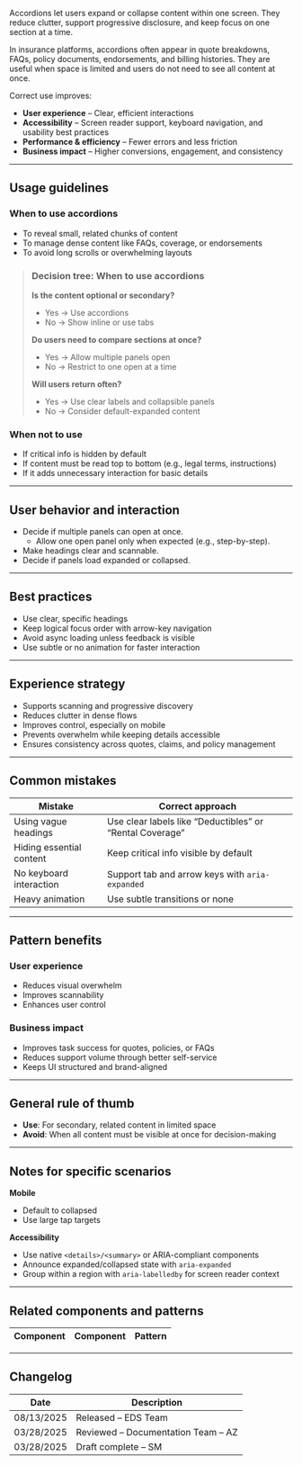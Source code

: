 Accordions let users expand or collapse content within one screen. They reduce clutter, support progressive disclosure, and keep focus on one section at a time.

In insurance platforms, accordions often appear in quote breakdowns, FAQs, policy documents, endorsements, and billing histories. They are useful when space is limited and users do not need to see all content at once.

Correct use improves:

- **User experience** – Clear, efficient interactions  
- **Accessibility** – Screen reader support, keyboard navigation, and usability best practices  
- **Performance & efficiency** – Fewer errors and less friction  
- **Business impact** – Higher conversions, engagement, and consistency  

---

## Usage guidelines

### When to use accordions
- To reveal small, related chunks of content  
- To manage dense content like FAQs, coverage, or endorsements  
- To avoid long scrolls or overwhelming layouts  

>### Decision tree: When to use accordions
>**Is the content optional or secondary?**  
>- Yes → Use accordions  
>- No → Show inline or use tabs  
>
>**Do users need to compare sections at once?**  
>- Yes → Allow multiple panels open  
>- No → Restrict to one open at a time  
>
>**Will users return often?**  
>- Yes → Use clear labels and collapsible panels  
>- No → Consider default-expanded content

### When not to use
- If critical info is hidden by default  
- If content must be read top to bottom (e.g., legal terms, instructions)  
- If it adds unnecessary interaction for basic details  

---

## User behavior and interaction

- Decide if multiple panels can open at once.  
  - Allow one open panel only when expected (e.g., step-by-step).  
- Make headings clear and scannable.  
- Decide if panels load expanded or collapsed.  

---

## Best practices
- Use clear, specific headings  
- Keep logical focus order with arrow-key navigation  
- Avoid async loading unless feedback is visible  
- Use subtle or no animation for faster interaction  

---

## Experience strategy
- Supports scanning and progressive discovery  
- Reduces clutter in dense flows  
- Improves control, especially on mobile  
- Prevents overwhelm while keeping details accessible  
- Ensures consistency across quotes, claims, and policy management  

---

## Common mistakes

| Mistake | Correct approach |
|---------|------------------|
| Using vague headings | Use clear labels like “Deductibles” or “Rental Coverage” |
| Hiding essential content | Keep critical info visible by default |
| No keyboard interaction | Support tab and arrow keys with `aria-expanded` |
| Heavy animation | Use subtle transitions or none |

---

## Pattern benefits

### User experience
- Reduces visual overwhelm  
- Improves scannability  
- Enhances user control  

### Business impact
- Improves task success for quotes, policies, or FAQs  
- Reduces support volume through better self-service  
- Keeps UI structured and brand-aligned  

---

## General rule of thumb
- **Use**: For secondary, related content in limited space  
- **Avoid**: When all content must be visible at once for decision-making  

---

## Notes for specific scenarios

**Mobile**  
- Default to collapsed  
- Use large tap targets  

**Accessibility**  
- Use native `<details>/<summary>` or ARIA-compliant components  
- Announce expanded/collapsed state with `aria-expanded`  
- Group within a region with `aria-labelledby` for screen reader context  

---

## Related components and patterns

| Component | Component | Pattern |
|-----------|-----------|---------|

---

## Changelog

| Date       | Description                                      |
|------------|--------------------------------------------------|
| 08/13/2025 | Released – EDS Team                              |
| 03/28/2025 | Reviewed – Documentation Team – AZ               |
| 03/28/2025 | Draft complete – SM                              |
